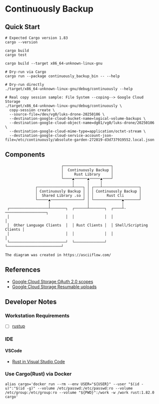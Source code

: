 # Continuously Backup

## Quick Start

```shell
# Expected Cargo version 1.83
cargo --version

cargo build
cargo test

cargo build --target x86_64-unknown-linux-gnu

# Dry-run via Cargo
cargo run --package continuously_backup_bin -- --help

# Dry-run directly
./target/x86_64-unknown-linux-gnu/debug/continuously --help

# Real copy session sample: File System --coping--> Google Cloud Storage
./target/x86_64-unknown-linux-gnu/debug/continuously \
  copy-session create \
  --source-file=/dev/vg0/luks-drone-20250106 \
  --destination-google-cloud-bucket-name=logical-volume-backups \
  --destination-google-cloud-object-name=dg01/vg0/luks-drone/20250106 \
  --destination-google-cloud-mime-type=application/octet-stream \
  --destination-google-cloud-service-account-json-file=/etc/continuously/absolute-garden-272819-d3d737919552.local.json
```

## Components

```text
                          ┌──────────────────────┐                           
                          │  Continuously Backup │                           
                          │     Rust Library     │                           
                          └────▲──────▲─────▲────┘                           
                               │      │     │                                
              ┌────────────────┴────┐ │ ┌───┴─────────────────┐              
              │ Continuously Backup │ │ │ Continuously Backup │              
              │  Shared Library .so │ │ │      Rust Cli       │              
              └─────▲───────────────┘ │ └─────────────▲───────┘              
                    │                 │               │                      
 ┌──────────────────┴───────┐  ┌──────┴───────┐  ┌────┴-───────────────────┐ 
 │                          │  │              │  │                         │ 
 │  Other Language Clients  │  │ Rust Clients │  │ Shell/Scripting Clients │ 
 │                          │  │              │  │                         │ 
 └──────────────────────────┘  └──────────────┘  └─────────────────────────┘ 
                                                                             
The diagram was created in https://asciiflow.com/
```

## References

- [Google Cloud Storage OAuth 2.0 scopes](https://cloud.google.com/storage/docs/oauth-scopes)
- [Google Cloud Storage Resumable uploads](https://cloud.google.com/storage/docs/resumable-uploads)

## Developer Notes

### Workstation Requirements

- [ ] [rustup](https://rust-lang.github.io/rustup/index.html)

### IDE

#### VSCode

- [Rust in Visual Studio Code](https://code.visualstudio.com/docs/languages/rust)

### Use Cargo(Rust) via Docker

```shell
alias cargo='docker run --rm --env USER="${USER}" --user "$(id -u)":"$(id -g)" --volume /etc/passwd:/etc/passwd:ro --volume /etc/group:/etc/group:ro --volume "${PWD}":/work -w /work rust:1.82.0 cargo'
```

